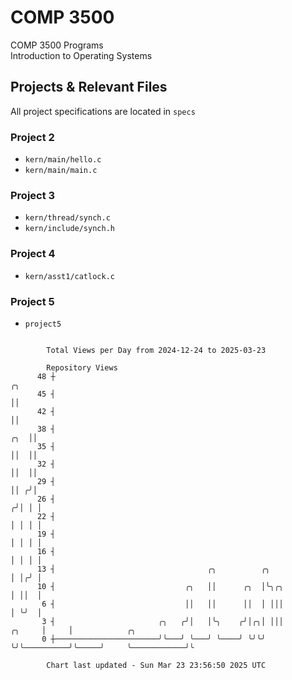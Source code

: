 # COMP 3500
COMP 3500 Programs  
Introduction to Operating Systems  
## Projects & Relevant Files
All project specifications are located in `specs`
### Project 2
- `kern/main/hello.c`
- `kern/main/main.c`
### Project 3
- `kern/thread/synch.c`
- `kern/include/synch.h`
### Project 4
- `kern/asst1/catlock.c`
### Project 5
- `project5`

```

        Total Views per Day from 2024-12-24 to 2025-03-23

        Repository Views
      48 ┼                                                                         ╭╮
      45 ┤                                                                         ││
      42 ┤                                                                         ││
      38 ┤                                                                     ╭╮  ││
      35 ┤                                                                     ││  ││
      32 ┤                                                                     ││  ││
      29 ┤                                                                     ││ ╭╯│
      26 ┤                                                                    ╭╯│ │ │
      22 ┤                                                                    │ │ │ │
      19 ┤                                                                    │ │ │ │
      16 ┤                                                                    │ │ │ │
      13 ┤                                  ╭╮          ╭╮                    │ │╭╯ │
      10 ┤                             ╭╮   ││      ╭╮  │╰╮╭╮                 │ ││  │
       6 ┤                             ││   ││      ││  │ │││                 │ ╰╯  │
       3 ┤                       ╭╮   ╭╯│   │╰╮    ╭╯│╭╮│ │││          ╭╮     │     │            ╭╮
       0 ┼───────────────────────╯╰───╯ ╰───╯ ╰────╯ ╰╯╰╯ ╰╯╰──────────╯╰─────╯     ╰────────────╯╰

        Chart last updated - Sun Mar 23 23:56:50 2025 UTC
        
```
